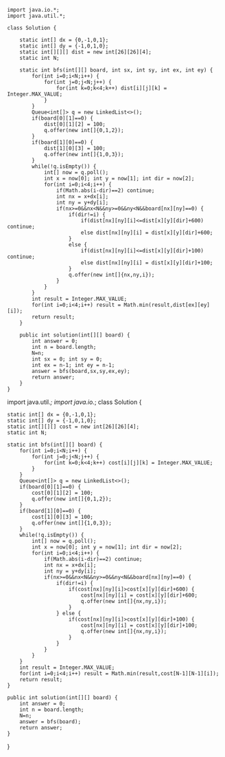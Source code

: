 ````
import java.io.*;
import java.util.*;

class Solution {
    
    static int[] dx = {0,-1,0,1};
    static int[] dy = {-1,0,1,0};
    static int[][][] dist = new int[26][26][4];
    static int N;
    
    static int bfs(int[][] board, int sx, int sy, int ex, int ey) {
        for(int i=0;i<N;i++) {
            for(int j=0;j<N;j++) {
                for(int k=0;k<4;k++) dist[i][j][k] = Integer.MAX_VALUE;
            }
        }
        Queue<int[]> q = new LinkedList<>();
        if(board[0][1]==0) {
            dist[0][1][2] = 100;
            q.offer(new int[]{0,1,2});
        }
        if(board[1][0]==0) {
            dist[1][0][3] = 100;
            q.offer(new int[]{1,0,3});
        }
        while(!q.isEmpty()) {
            int[] now = q.poll();
            int x = now[0]; int y = now[1]; int dir = now[2];
            for(int i=0;i<4;i++) {
                if(Math.abs(i-dir)==2) continue;
                int nx = x+dx[i];
                int ny = y+dy[i];
                if(nx>=0&&nx<N&&ny>=0&&ny<N&&board[nx][ny]==0) {
                    if(dir!=i) {
                        if(dist[nx][ny][i]<=dist[x][y][dir]+600) continue;
                        else dist[nx][ny][i] = dist[x][y][dir]+600;
                    }
                    else {
                        if(dist[nx][ny][i]<=dist[x][y][dir]+100) continue;
                        else dist[nx][ny][i] = dist[x][y][dir]+100;
                    }
                    q.offer(new int[]{nx,ny,i});
                }
            }
        }
        int result = Integer.MAX_VALUE;
        for(int i=0;i<4;i++) result = Math.min(result,dist[ex][ey][i]);
        return result;
    }
    
    public int solution(int[][] board) {
        int answer = 0;
        int n = board.length;
        N=n;
        int sx = 0; int sy = 0;
        int ex = n-1; int ey = n-1;
        answer = bfs(board,sx,sy,ex,ey);
        return answer;
    }
}
````

import java.util.*;
import java.io.*;
class Solution {
    
    static int[] dx = {0,-1,0,1};
    static int[] dy = {-1,0,1,0};
    static int[][][] cost = new int[26][26][4];
    static int N;
    
    static int bfs(int[][] board) {
        for(int i=0;i<N;i++) {
            for(int j=0;j<N;j++) {
                for(int k=0;k<4;k++) cost[i][j][k] = Integer.MAX_VALUE;
            }
        }
        Queue<int[]> q = new LinkedList<>();
        if(board[0][1]==0) {
            cost[0][1][2] = 100;
            q.offer(new int[]{0,1,2});
        }
        if(board[1][0]==0) {
            cost[1][0][3] = 100;
            q.offer(new int[]{1,0,3});
        }
        while(!q.isEmpty()) {
            int[] now = q.poll();
            int x = now[0]; int y = now[1]; int dir = now[2];
            for(int i=0;i<4;i++) {
                if(Math.abs(i-dir)==2) continue;
                int nx = x+dx[i];
                int ny = y+dy[i];
                if(nx>=0&&nx<N&&ny>=0&&ny<N&&board[nx][ny]==0) {
                    if(dir!=i) {
                        if(cost[nx][ny][i]>cost[x][y][dir]+600) {
                            cost[nx][ny][i] = cost[x][y][dir]+600;
                            q.offer(new int[]{nx,ny,i});
                        }
                    } else {
                        if(cost[nx][ny][i]>cost[x][y][dir]+100) {
                            cost[nx][ny][i] = cost[x][y][dir]+100;
                            q.offer(new int[]{nx,ny,i});
                        }
                    }
                }
            }
        }
        int result = Integer.MAX_VALUE;
        for(int i=0;i<4;i++) result = Math.min(result,cost[N-1][N-1][i]);
        return result;
    }
    
    public int solution(int[][] board) {
        int answer = 0;
        int n = board.length;
        N=n;
        answer = bfs(board);
        return answer;
    }
}